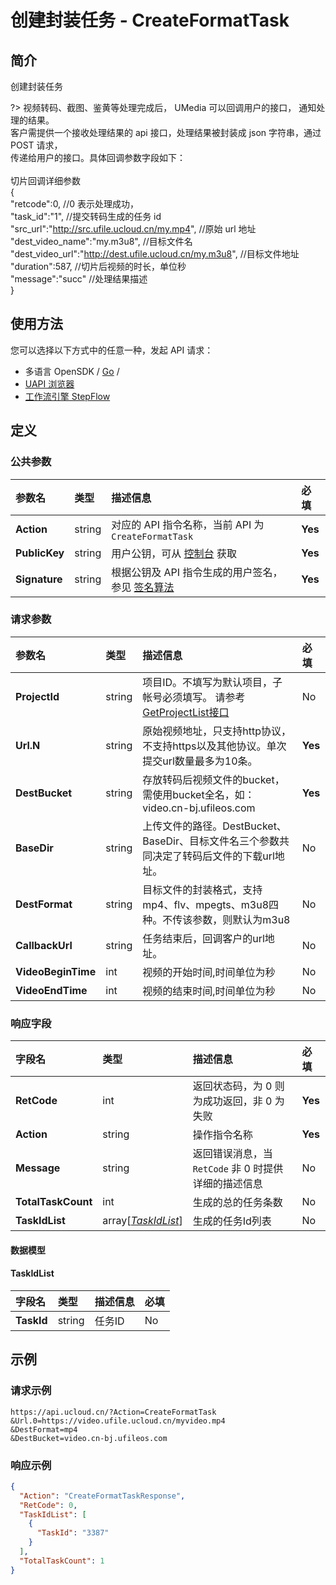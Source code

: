 # 创建封装任务 - CreateFormatTask

## 简介

创建封装任务

?> 视频转码、截图、鉴黄等处理完成后， UMedia 可以回调用户的接口， 通知处理的结果。<br />客户需提供一个接收处理结果的 api 接口，处理结果被封装成 json 字符串，通过 POST 请求，<br />传递给用户的接口。具体回调参数字段如下：<br /><br />切片回调详细参数<br />{<br />"retcode":0, //0 表示处理成功，<br />"task_id":"1", //提交转码生成的任务 id<br />"src_url":"http://src.ufile.ucloud.cn/my.mp4", //原始 url 地址<br />"dest_video_name":"my.m3u8", //目标文件名<br />"dest_video_url":"http://dest.ufile.ucloud.cn/my.m3u8", //目标文件地址<br />"duration":587, //切片后视频的时长，单位秒<br />"message":"succ" //处理结果描述<br />}




## 使用方法

您可以选择以下方式中的任意一种，发起 API 请求：
- 多语言 OpenSDK / [Go](https://github.com/ucloud/ucloud-sdk-go) /
- [UAPI 浏览器](https://console.ucloud.cn/uapi/detail?id=CreateFormatTask)
- [工作流引擎 StepFlow](https://console.ucloud.cn/stepflow/manage/)


## 定义

### 公共参数

| 参数名 | 类型 | 描述信息 | 必填 |
|:---|:---|:---|:---|
| **Action**     | string  | 对应的 API 指令名称，当前 API 为 `CreateFormatTask`                        | **Yes** |
| **PublicKey**  | string  | 用户公钥，可从 [控制台](https://console.ucloud.cn/uapi/apikey) 获取                                             | **Yes** |
| **Signature**  | string  | 根据公钥及 API 指令生成的用户签名，参见 [签名算法](api/summary/signature.md)  | **Yes** |

### 请求参数

| 参数名 | 类型 | 描述信息 | 必填 |
|:---|:---|:---|:---|
| **ProjectId** | string | 项目ID。不填写为默认项目，子帐号必须填写。 请参考[GetProjectList接口](api/summary/get_project_list) |No|
| **Url.N** | string | 原始视频地址，只支持http协议，不支持https以及其他协议。单次提交url数量最多为10条。 |**Yes**|
| **DestBucket** | string | 存放转码后视频文件的bucket，需使用bucket全名，如：video.cn-bj.ufileos.com |**Yes**|
| **BaseDir** | string | 上传文件的路径。DestBucket、BaseDir、目标文件名三个参数共同决定了转码后文件的下载url地址。 |No|
| **DestFormat** | string | 目标文件的封装格式，支持mp4、flv、mpegts、m3u8四种。不传该参数，则默认为m3u8 |No|
| **CallbackUrl** | string | 任务结束后，回调客户的url地址。 |No|
| **VideoBeginTime** | int | 视频的开始时间,时间单位为秒 |No|
| **VideoEndTime** | int | 视频的结束时间,时间单位为秒 |No|

### 响应字段

| 字段名 | 类型 | 描述信息 | 必填 |
|:---|:---|:---|:---|
| **RetCode** | int | 返回状态码，为 0 则为成功返回，非 0 为失败 |**Yes**|
| **Action** | string | 操作指令名称 |**Yes**|
| **Message** | string | 返回错误消息，当 `RetCode` 非 0 时提供详细的描述信息 |No|
| **TotalTaskCount** | int | 生成的总的任务条数 |No|
| **TaskIdList** | array[[*TaskIdList*](#TaskIdList)] | 生成的任务Id列表 |No|

#### 数据模型


#### TaskIdList

| 字段名 | 类型 | 描述信息 | 必填 |
|:---|:---|:---|:---|
| **TaskId** | string | 任务ID |No|

## 示例

### 请求示例
    
```
https://api.ucloud.cn/?Action=CreateFormatTask
&Url.0=https://video.ufile.ucloud.cn/myvideo.mp4
&DestFormat=mp4
&DestBucket=video.cn-bj.ufileos.com
```

### 响应示例
    
```json
{
  "Action": "CreateFormatTaskResponse",
  "RetCode": 0,
  "TaskIdList": [
    {
      "TaskId": "3387"
    }
  ],
  "TotalTaskCount": 1
}
```





